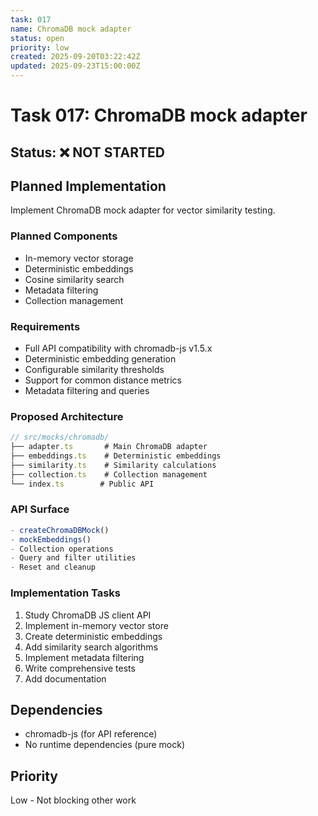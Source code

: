 ```yaml
---
task: 017
name: ChromaDB mock adapter
status: open
priority: low
created: 2025-09-20T03:22:42Z
updated: 2025-09-23T15:00:00Z
---
```


# Task 017: ChromaDB mock adapter

## Status: ❌ NOT STARTED

## Planned Implementation

Implement ChromaDB mock adapter for vector similarity testing.

### Planned Components
- In-memory vector storage
- Deterministic embeddings
- Cosine similarity search
- Metadata filtering
- Collection management

### Requirements
- Full API compatibility with chromadb-js v1.5.x
- Deterministic embedding generation
- Configurable similarity thresholds
- Support for common distance metrics
- Metadata filtering and queries

### Proposed Architecture
```typescript
// src/mocks/chromadb/
├── adapter.ts       # Main ChromaDB adapter
├── embeddings.ts    # Deterministic embeddings
├── similarity.ts    # Similarity calculations
├── collection.ts    # Collection management
└── index.ts        # Public API
```

### API Surface
```typescript
- createChromaDBMock()
- mockEmbeddings()
- Collection operations
- Query and filter utilities
- Reset and cleanup
```

### Implementation Tasks
1. Study ChromaDB JS client API
2. Implement in-memory vector store
3. Create deterministic embeddings
4. Add similarity search algorithms
5. Implement metadata filtering
6. Write comprehensive tests
7. Add documentation

## Dependencies
- chromadb-js (for API reference)
- No runtime dependencies (pure mock)

## Priority
Low - Not blocking other work